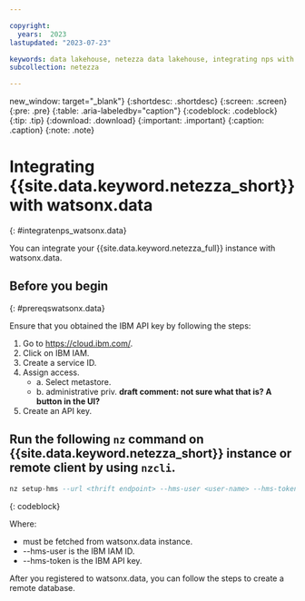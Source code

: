 ```yaml
---

copyright:
  years:  2023
lastupdated: "2023-07-23"

keywords: data lakehouse, netezza data lakehouse, integrating nps with watsonx, watsonx, watsonx.data, watsonx.data witn nps
subcollection: netezza

---
```


new_window: target="_blank"}
{:shortdesc: .shortdesc}
{:screen: .screen}
{:pre: .pre}
{:table: .aria-labeledby="caption"}
{:codeblock: .codeblock}
{:tip: .tip}
{:download: .download}
{:important: .important}
{:caption: .caption}
{:note: .note}

# Integrating {{site.data.keyword.netezza_short}} with watsonx.data
{: #integratenps_watsonx.data}

You can integrate your {{site.data.keyword.netezza_full}} instance with watsonx.data.

## Before you begin
{: #prereqswatsonx.data}

Ensure that you obtained the IBM API key by following the steps:

1. Go to https://cloud.ibm.com/.
2. Click on IBM IAM.
3. Create a service ID.
4. Assign access.
   - a. Select metastore.
   - b. administrative priv. **draft comment: not sure what that is? A button in the UI?**
5. Create an API key.

## Run the following `nz` command on {{site.data.keyword.netezza_short}} instance or remote client by using `nzcli`.

```sql
nz setup-hms --url <thrift endpoint> --hms-user <user-name> --hms-token <apikey> --name <unique connection1> --user <nz db user> --password <nz db password>
```
{: codeblock}

Where:

- <thrift endpoint> must be fetched from watsonx.data instance.
- --hms-user <user-name> is the IBM IAM ID.
- --hms-token is the IBM API key.

After you registered to watsonx.data, you can follow the steps to create a remote database.
